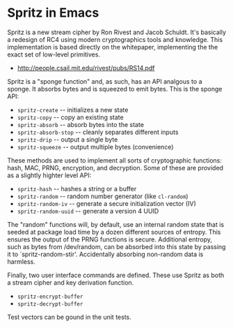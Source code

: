 # Spritz in Emacs

Spritz is a new stream cipher by Ron Rivest and Jacob Schuldt. It's
basically a redesign of RC4 using modern cryptographics tools and
knowledge. This implementation is based directly on the whitepaper,
implementing the the exact set of low-level primitives.

* http://people.csail.mit.edu/rivest/pubs/RS14.pdf

Spritz is a "sponge function" and, as such, has an API analgous to a
sponge. It absorbs bytes and is squeezed to emit bytes. This is the
sponge API:

* `spritz-create`      -- initializes a new state
* `spritz-copy`        -- copy an existing state
* `spritz-absorb`      -- absorb bytes into the state
* `spritz-absorb-stop` -- cleanly separates different inputs
* `spritz-drip`        -- output a single byte
* `spritz-squeeze`     -- output multiple bytes (convenience)

These methods are used to implement all sorts of cryptographic
functions: hash, MAC, PRNG, encryption, and decryption. Some of these
are provided as a slightly highter level API:

* `spritz-hash`        -- hashes a string or a buffer
* `spritz-random`      -- random number generator (like `cl-random`)
* `spritz-random-iv`   -- generate a secure initialization vector (IV)
* `spritz-random-uuid` -- generate a version 4 UUID

The "random" functions will, by default, use an internal random state
that is seeded at package load time by a dozen different sources of
entropy. This ensures the output of the PRNG functions is secure.
Additional entropy, such as bytes from /dev/random, can be absorbed
into this state by passing it to `spritz-random-stir'. Accidentally
absorbing non-random data is harmless.

Finally, two user interface commands are defined. These use Spritz as
both a stream cipher and key derivation function.

* `spritz-encrypt-buffer`
* `spritz-decrypt-buffer`

Test vectors can be gound in the unit tests.
